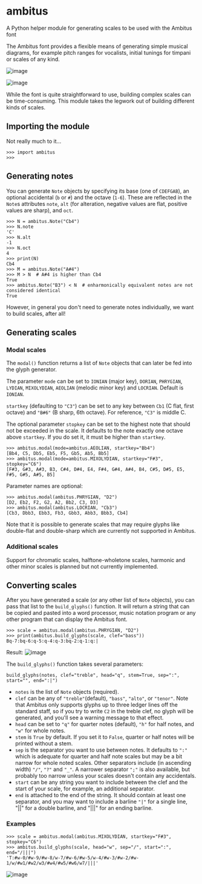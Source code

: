 # ambitus
A Python helper module for generating scales to be used with the Ambitus font

The Ambitus font provides a flexible means of generating simple musical diagrams, for example pitch ranges for vocalists, initial tunings for timpani or scales of any kind.

![image](https://user-images.githubusercontent.com/15966631/155330891-46df6175-9dbc-4ddf-8d58-e77f7058b3cf.png)

![image](https://user-images.githubusercontent.com/15966631/155327908-dade889f-4483-4a28-99ef-da90b3efaef1.png)

While the font is quite straightforward to use, building complex scales can be time-consuming. This module takes the legwork out of building different kinds of scales.

## Importing the module
Not really much to it...

    >>> import ambitus
    >>>

## Generating notes
You can generate `Note` objects by specifying its base (one of `CDEFGAB`), an optional accidental (`b` or `#`) and the octave (`1-6`). These are reflected in the `Note`s attributes `note`, `alt` (for alteration, negative values are flat, positive values are sharp), and `oct`.

    >>> N = ambitus.Note("Cb4")
    >>> N.note
    'C'
    >>> N.alt
    -1
    >>> N.oct
    4
    >>> print(N)
    Cb4
    >>> M = ambitus.Note("A#4")
    >>> M > N  # A#4 is higher than Cb4
    True
    >>> ambitus.Note("B3") < N  # enharmonically equivalent notes are not considered identical
    True

However, in general you don't need to generate notes individually, we want to build scales, after all!

## Generating scales
### Modal scales
The `modal()` function returns a list of `Note` objects that can later be fed into the glyph generator. 

The parameter `mode` can be set to `IONIAN` (major key), `DORIAN`, `PHRYGIAN`, `LYDIAN`, `MIXOLYDIAN`, `AEOLIAN` (melodic minor key) and `LOCRIAN`. Default is `IONIAN`.

`startkey` (defaulting to `"C3"`) can be set to any key between `Cb1` (C flat, first octave) and `"B#6"` (B sharp, 6th octave). For reference, `"C3"` is middle C.

The optional parameter `stopkey` can be set to the highest note that should not be exceeded in the scale. It defaults to the note exactly one octave above `startkey`. If you do set it, it must be higher than `startkey`.

    >>> ambitus.modal(mode=ambitus.AEOLIAN, startkey="Bb4")
    [Bb4, C5, Db5, Eb5, F5, Gb5, Ab5, Bb5]
    >>> ambitus.modal(mode=ambitus.MIXOLYDIAN, startkey="F#3", stopkey="C6")
    [F#3, G#3, A#3, B3, C#4, D#4, E4, F#4, G#4, A#4, B4, C#5, D#5, E5, F#5, G#5, A#5, B5]
    
Parameter names are optional:

    >>> ambitus.modal(ambitus.PHRYGIAN, "D2")
    [D2, Eb2, F2, G2, A2, Bb2, C3, D3]
    >>> ambitus.modal(ambitus.LOCRIAN, "Cb3")
    [Cb3, Dbb3, Ebb3, Fb3, Gbb3, Abb3, Bbb3, Cb4]

Note that it is possible to generate scales that may require glyphs like double-flat and double-sharp which are currently not supported in Ambitus.

### Additional scales
Support for chromatic scales, halftone-wholetone scales, harmonic and other minor scales is planned but not currently implemented.

## Converting scales
After you have generated a scale (or any other list of `Note` objects), you can pass that list to the `build_glyphs()` function. It will return a string that can be copied and pasted into a word processor, music notation program or any other program that can display the Ambitus font.

    >>> scale = ambitus.modal(ambitus.PHRYGIAN, "D2")
    >>> print(ambitus.build_glyphs(scale, clef="bass"))
    Bq-7:bq-6:q-5:q-4:q-3:bq-2:q-1:q:|
    
Result:
![image](https://user-images.githubusercontent.com/15966631/155335143-08796aba-f41d-4948-ba00-97e63feeb483.png)

The `build_glyphs()` function takes several parameters:

    build_glyphs(notes, clef="treble", head="q", stem=True, sep=":", start="", end=":|")
    
 - `notes` is the list of `Note` objects (required).
 - `clef` can be any of `"treble"`(default), `"bass"`, `"alto"`, or `"tenor"`. Note that Ambitus only supports glyphs up to three ledger lines off the standard staff, so if you try to write `C2` in the treble clef, no glyph will be generated, and you'll see a warning message to that effect.
 - `head` can be set to `"q"` for quarter notes (default), `"h"` for half notes, and `"w"` for whole notes.
 - `stem` is `True` by default. If you set it to `False`, quarter or half notes will be printed without a stem.
 - `sep` is the separator you want to use between notes. It defaults to `":"` which is adequate for quarter and half note scales but may be a bit narrow for whole noted scales. Other separators include (in ascending width) `"/"`, `"?"` and `"_"`. A narrower separator `";"` is also available, but probably too narrow unless your scales doesn't contain any accidentals.
 - `start` can be any string you want to include between the clef and the start of your scale, for example, an additional separator.
 - `end` is attached to the end of the string. It should contain at least one separator, and you may want to include a barline `"|"` for a single line, "||" for a double barline, and "|||" for an ending barline.
 
### Examples 

    >>> scale = ambitus.modal(ambitus.MIXOLYDIAN, startkey="F#3", stopkey="C6")
    >>> ambitus.build_glyphs(scale, head="w", sep="/", start=":", end="/|||")
    'T:#w-0/#w-9/#w-8/w-7/#w-6/#w-5/w-4/#w-3/#w-2/#w-1/w/#w1/#w2/w3/#w4/#w5/#w6/w7/|||'

![image](https://user-images.githubusercontent.com/15966631/155342667-fe71d0ab-7711-4917-a9fc-5159d3aae9c5.png)
